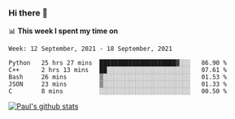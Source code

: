 ### Hi there 👋

📊 **This week I spent my time on**
<!--START_SECTION:waka-->
```text
Week: 12 September, 2021 - 18 September, 2021

Python   25 hrs 27 mins  █████████████████████▓░░░   86.90 % 
C++      2 hrs 13 mins   ██░░░░░░░░░░░░░░░░░░░░░░░   07.61 % 
Bash     26 mins         ▒░░░░░░░░░░░░░░░░░░░░░░░░   01.53 % 
JSON     23 mins         ▒░░░░░░░░░░░░░░░░░░░░░░░░   01.33 % 
C        8 mins          ░░░░░░░░░░░░░░░░░░░░░░░░░   00.50 % 
```
<!--END_SECTION:waka-->


[![Paul's github stats](https://github-readme-stats.vercel.app/api?username=mickeyouyou&theme=dracula&show_icons=true)](https://github.com/anuraghazra/github-readme-stats)
